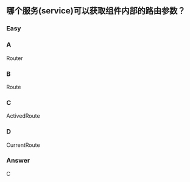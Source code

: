 ## 哪个服务(service)可以获取组件内部的路由参数？
### Easy

### A
Router

### B
Route

### C
ActivedRoute

### D
CurrentRoute

### Answer
C